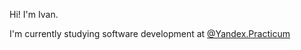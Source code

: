 Hi! I'm Ivan.

I'm currently studying software development at [@Yandex.Practicum](https://practicum.yandex.com)
